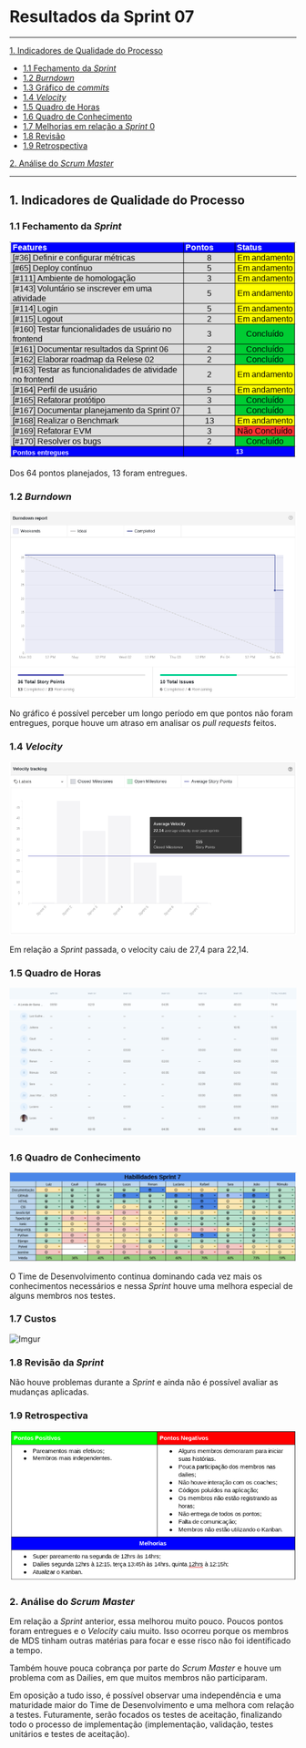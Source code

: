 # Resultados da Sprint 07
------

[1. Indicadores de Qualidade do Processo](#1-indicadores-de-qualidade-do-processo)

* [1.1 Fechamento da _Sprint_](#11-fechamento-da-sprint)
* [1.2 _Burndown_](#12-burndown)
* [1.3 Gráfico de _commits_](#13-grafico-de-commits)
* [1.4 _Velocity_](#14-velocity)
* [1.5 Quadro de Horas](#15-quadro-de-horas)
* [1.6 Quadro de Conhecimento](#16-quadro-de-conhecimento)
* [1.7 Melhorias em relação a _Sprint_ 0](#17-melhorias-em-relação-a-sprint-0)
* [1.8 Revisão](#18-revisao-da-sprint)
* [1.9 Retrospectiva](#19-retrospectiva)

[2. Análise do _Scrum Master_](#2-análise-do-scrum-master)  


------

## 1. Indicadores de Qualidade do Processo

### 1.1 Fechamento da _Sprint_
![](images/results_sprint7.png)

Dos 64 pontos planejados, 13 foram entregues.

### 1.2 _Burndown_

![](images/burndown_sprint7.png)

No gráfico é possível perceber um longo período em que pontos não foram entregues, porque houve um atraso em analisar os _pull requests_ feitos.

### 1.4 _Velocity_

![](images/velocity_sprint7.png)

Em relação a _Sprint_ passada, o velocity caiu de 27,4 para 22,14.

### 1.5 Quadro de Horas
![](images/timetable_sprint7.png)

### 1.6 Quadro de Conhecimento
![](images/knowledge_framework_sprint7.png)

O Time de Desenvolvimento continua dominando cada vez mais os conhecimentos necessários e nessa _Sprint_ houve uma melhora especial de alguns membros nos testes.

### 1.7 Custos
![Imgur](https://i.imgur.com/JHe2vzF.png)

### 1.8 Revisão da _Sprint_

Não houve problemas durante a _Sprint_ e ainda não é possível avaliar as mudanças aplicadas.


### 1.9 Retrospectiva

![](images/retrospective_sprint7.png)

### 2. Análise do _Scrum Master_

Em relação a _Sprint_ anterior, essa melhorou muito pouco. Poucos pontos foram entregues e o _Velocity_ caiu muito. Isso ocorreu porque os membros de MDS tinham outras matérias para focar e esse risco não foi identificado a tempo.

Também houve pouca cobrança por parte do _Scrum Master_ e houve um problema com as Dailies, em que muitos membros não participaram.

Em oposição a tudo isso, é possível observar uma independência e uma maturidade maior do Time de Desenvolvimento e uma melhora com relação a testes. Futuramente, serão focados os testes de aceitação, finalizando todo o processo de implementação (implementação, validação, testes unitários e testes de aceitação).

